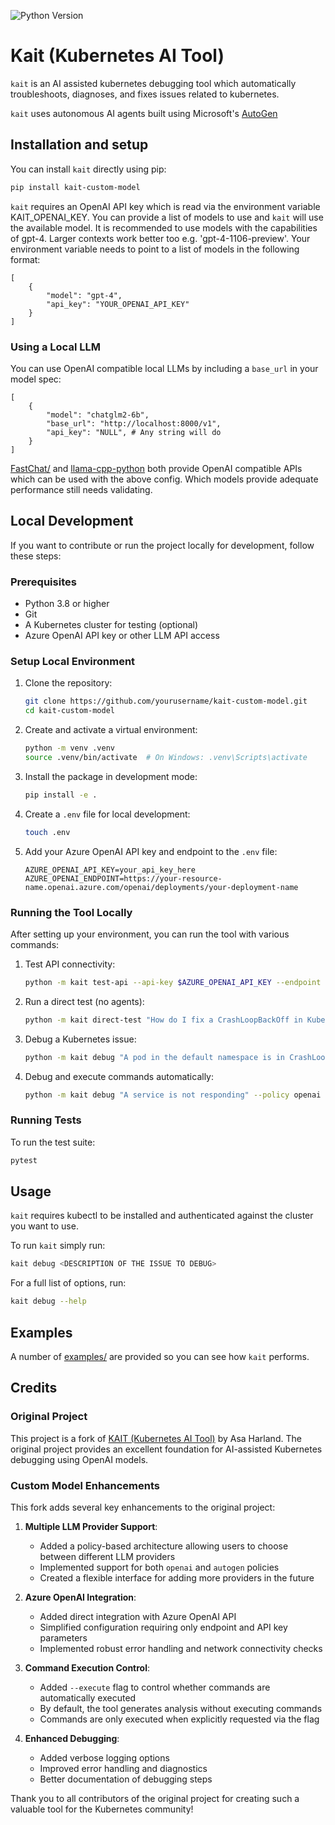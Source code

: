 ![Python Version](https://img.shields.io/badge/3.8%20%7C%203.9%20%7C%203.10%20%7C%203.11%20%7C%203.13-blue)

# Kait (Kubernetes AI Tool)

`kait` is an AI assisted kubernetes debugging tool which automatically troubleshoots, diagnoses, and fixes issues related to kubernetes.

`kait` uses autonomous AI agents built using Microsoft's [AutoGen](https://microsoft.github.io/autogen/)

## Installation and setup

You can install `kait` directly using pip:

```bash
pip install kait-custom-model
```

`kait` requires an OpenAI API key which is read via the environment variable KAIT_OPENAI_KEY. You can provide a list of models to use and `kait` will use the available model. It is recommended to use models with the capabilities of gpt-4. Larger contexts work better too e.g. 'gpt-4-1106-preview'. Your environment variable needs to point to a list of models in the following format:

```
[
    {
        "model": "gpt-4",
        "api_key": "YOUR_OPENAI_API_KEY"
    }
]
```

### Using a Local LLM

You can use OpenAI compatible local LLMs by including a `base_url` in your model spec:

```
[
    {
        "model": "chatglm2-6b",
        "base_url": "http://localhost:8000/v1",
        "api_key": "NULL", # Any string will do
    }
]
```

[FastChat/](https://github.com/lm-sys/FastChat) and [llama-cpp-python](https://llama-cpp-python.readthedocs.io/en/latest/) both provide OpenAI compatible APIs which can be used with the above config. Which models provide adequate performance still needs validating.

## Local Development

If you want to contribute or run the project locally for development, follow these steps:

### Prerequisites

- Python 3.8 or higher
- Git
- A Kubernetes cluster for testing (optional)
- Azure OpenAI API key or other LLM API access

### Setup Local Environment

1. Clone the repository:
   ```bash
   git clone https://github.com/yourusername/kait-custom-model.git
   cd kait-custom-model
   ```

2. Create and activate a virtual environment:
   ```bash
   python -m venv .venv
   source .venv/bin/activate  # On Windows: .venv\Scripts\activate
   ```

3. Install the package in development mode:
   ```bash
   pip install -e .
   ```

4. Create a `.env` file for local development:
   ```bash
   touch .env
   ```

5. Add your Azure OpenAI API key and endpoint to the `.env` file:
   ```
   AZURE_OPENAI_API_KEY=your_api_key_here
   AZURE_OPENAI_ENDPOINT=https://your-resource-name.openai.azure.com/openai/deployments/your-deployment-name
   ```

### Running the Tool Locally

After setting up your environment, you can run the tool with various commands:

1. Test API connectivity:
   ```bash
   python -m kait test-api --api-key $AZURE_OPENAI_API_KEY --endpoint $AZURE_OPENAI_ENDPOINT
   ```

2. Run a direct test (no agents):
   ```bash
   python -m kait direct-test "How do I fix a CrashLoopBackOff in Kubernetes?" --api-key $AZURE_OPENAI_API_KEY --endpoint $AZURE_OPENAI_ENDPOINT
   ```

3. Debug a Kubernetes issue:
   ```bash
   python -m kait debug "A pod in the default namespace is in CrashLoopBackOff state" --policy openai --api-key $AZURE_OPENAI_API_KEY --endpoint $AZURE_OPENAI_ENDPOINT --verbose
   ```

4. Debug and execute commands automatically:
   ```bash
   python -m kait debug "A service is not responding" --policy openai --api-key $AZURE_OPENAI_API_KEY --endpoint $AZURE_OPENAI_ENDPOINT --execute
   ```

### Running Tests

To run the test suite:

```bash
pytest
```

## Usage

`kait` requires kubectl to be installed and authenticated against the cluster you want to use.

To run `kait` simply run:

```bash
kait debug <DESCRIPTION OF THE ISSUE TO DEBUG>
```

For a full list of options, run:

```bash
kait debug --help
```

## Examples

A number of [examples/](examples/README.md) are provided so you can see how `kait` performs.

## Credits

### Original Project

This project is a fork of [KAIT (Kubernetes AI Tool)](https://github.com/asaharland/kait) by Asa Harland. The original project provides an excellent foundation for AI-assisted Kubernetes debugging using OpenAI models.

### Custom Model Enhancements

This fork adds several key enhancements to the original project:

1. **Multiple LLM Provider Support**:
   - Added a policy-based architecture allowing users to choose between different LLM providers
   - Implemented support for both `openai` and `autogen` policies
   - Created a flexible interface for adding more providers in the future

2. **Azure OpenAI Integration**:
   - Added direct integration with Azure OpenAI API
   - Simplified configuration requiring only endpoint and API key parameters
   - Implemented robust error handling and network connectivity checks

3. **Command Execution Control**:
   - Added `--execute` flag to control whether commands are automatically executed
   - By default, the tool generates analysis without executing commands
   - Commands are only executed when explicitly requested via the flag

4. **Enhanced Debugging**:
   - Added verbose logging options
   - Improved error handling and diagnostics
   - Better documentation of debugging steps

Thank you to all contributors of the original project for creating such a valuable tool for the Kubernetes community!
